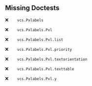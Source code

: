 Missing Doctests
----------------
:x:```    vcs.Pxlabels```

:x:```    vcs.Pxlabels.Pxl```

:x:```    vcs.Pxlabels.Pxl.list```

:x:```    vcs.Pxlabels.Pxl.priority```

:x:```    vcs.Pxlabels.Pxl.textorientation```

:x:```    vcs.Pxlabels.Pxl.texttable```

:x:```    vcs.Pxlabels.Pxl.y```

